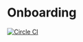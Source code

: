 # Onboarding

[![Circle CI](https://circleci.com/gh/jacobdam/onboarding.svg?style=svg)](https://circleci.com/gh/jacobdam/onboarding)

